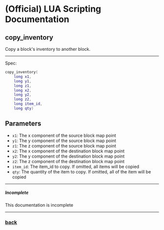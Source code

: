 
# (Official) LUA Scripting Documentation

## copy_inventory

Copy a block's inventory to another block.

___

Spec:

```lua
copy_inventory(
	long x1,
	long y1,
	long z1,
	long x2,
	long y2,
	long z2,
	long item_id,
	long qty)
```

## Parameters

- `x1`: The x component of the source block map point
- `y1`: The y component of the source block map point
- `z1`: The z component of the source block map point
- `x2`: The x component of the destination block map point
- `y2`: The y component of the destination block map point
- `z2`: The z component of the destination block map point
- `item_id`: The item_id to copy. If omitted, all items will be copied
- `qty`: The quantity of the item to copy. If omitted, all of the item will be copied

___

##### Incomplete

This documentation is incomplete

___

### [back](../inventory)
